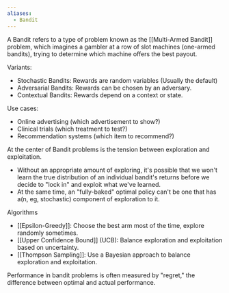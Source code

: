 ```yaml
---
aliases:
  - Bandit
---
```



A Bandit refers to a type of problem known as the [[Multi-Armed Bandit]] problem, which imagines a gambler at a row of slot machines (one-armed bandits), trying to determine which machine offers the best payout.

Variants: 
- Stochastic Bandits: Rewards are random variables (Usually the default)
- Adversarial Bandits: Rewards can be chosen by an adversary.
- Contextual Bandits: Rewards depend on a context or state.

Use cases:
- Online advertising (which advertisement to show?)
- Clinical trials (which treatment to test?)
- Recommendation systems (which item to recommend?)

At the center of Bandit problems is the tension between exploration and exploitation.
- Without an appropriate amount of exploring, it's possible that we won't learn the true distribution of an individual bandit's returns before we decide to "lock in" and exploit what we've learned.
- At the same time, an "fully-baked" optimal policy can't be one that has a(n, eg, stochastic) component of exploration to it.

Algorithms
- [[Epsilon-Greedy]]: Choose the best arm most of the time, explore randomly sometimes.
- [[Upper Confidence Bound]] (UCB): Balance exploration and exploitation based on uncertainty.
- [[Thompson Sampling]]: Use a Bayesian approach to balance exploration and exploitation.

Performance in bandit problems is often measured by "regret," the difference between optimal and actual performance.